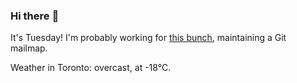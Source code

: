 ### Hi there :wave:

It's Tuesday! I'm probably working for [this bunch](https://github.com/kohofinancial), maintaining a Git mailmap.

Weather in Toronto: overcast, at -18°C.
